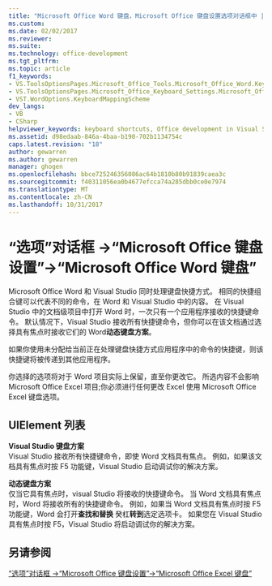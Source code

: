 ```yaml
---
title: "Microsoft Office Word 键盘，Microsoft Office 键盘设置选项对话框中 |Microsoft 文档"
ms.custom: 
ms.date: 02/02/2017
ms.reviewer: 
ms.suite: 
ms.technology: office-development
ms.tgt_pltfrm: 
ms.topic: article
f1_keywords:
- VS.ToolsOptionsPages.Microsoft_Office_Tools.Microsoft_Office_Word.Keyboard
- VS.ToolsOptionsPages.Microsoft_Office_Keyboard_Settings.Microsoft_Office_Word_Keyboard
- VST.WordOptions.KeyboardMappingScheme
dev_langs:
- VB
- CSharp
helpviewer_keywords: keyboard shortcuts, Office development in Visual Studio
ms.assetid: d98edaab-846a-4baa-b190-702b1134754c
caps.latest.revision: "18"
author: gewarren
ms.author: gewarren
manager: ghogen
ms.openlocfilehash: bbce725246356086ac64b1810b80b91839caea3c
ms.sourcegitcommit: f40311056ea0b4677efcca74a285dbb0ce0e7974
ms.translationtype: MT
ms.contentlocale: zh-CN
ms.lasthandoff: 10/31/2017
---
```

# <a name="microsoft-office-word-keyboard-microsoft-office-keyboard-settings-options-dialog-box"></a>“选项”对话框 ->“Microsoft Office 键盘设置”->“Microsoft Office Word 键盘”
  Microsoft Office Word 和 Visual Studio 同时处理键盘快捷方式。 相同的快捷组合键可以代表不同的命令，在 Word 和 Visual Studio 中的内容。 在 Visual Studio 中的文档级项目中打开 Word 时，一次只有一个应用程序接收的快捷键命令。 默认情况下，Visual Studio 接收所有快捷键命令，但你可以在该文档通过选择具有焦点时接收它们的 Word**动态键盘方案**。  
  
 如果你使用未分配给当前正在处理键盘快捷方式应用程序中的命令的快捷键，则该快捷键将被传递到其他应用程序。  
  
 你选择的选项将对于 Word 项目实际上保留，直至你更改它。 所选内容不会影响 Microsoft Office Excel 项目;你必须进行任何更改 Excel 使用 Microsoft Office Excel 键盘选项。  
  
## <a name="uielement-list"></a>UIElement 列表  
 **Visual Studio 键盘方案**  
 Visual Studio 接收所有快捷键命令，即使 Word 文档具有焦点。 例如，如果该文档具有焦点时按 F5 功能键，Visual Studio 启动调试你的解决方案。  
  
 **动态键盘方案**  
 仅当它具有焦点时，visual Studio 将接收的快捷键命令。 当 Word 文档具有焦点时，Word 将接收所有的快捷键命令。 例如，如果当 Word 文档具有焦点时按 F5 功能键，Word 会打开**查找和替换** 癸杠**转到**选定选项卡。 如果您在 Visual Studio 具有焦点时按 F5，Visual Studio 将启动调试你的解决方案。  
  
## <a name="see-also"></a>另请参阅  
 [“选项”对话框 ->“Microsoft Office 键盘设置”->“Microsoft Office Excel 键盘”](../vsto/microsoft-office-excel-keyboard-microsoft-office-keyboard-settings-options-dialog-box.md)  
  
  